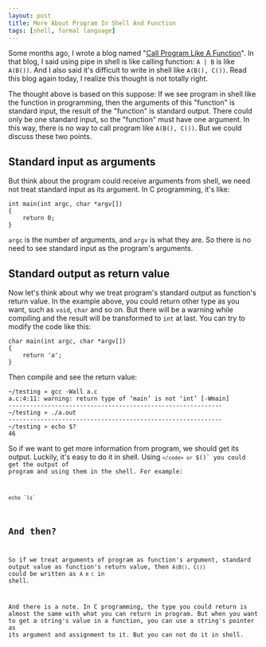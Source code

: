```yaml
---
layout: post
title: More About Program In Shell And Function
tags: [shell, formal language]
---
```


Some months ago, I wrote a blog named "[Call Program Like A Function](/2012-12-18-Call-Program-Like-A-Function.html)". In that blog, I said using pipe in shell is like calling function: `A | B` is like `A(B())`. And I also said it's difficult to write in shell like `A(B(), C())`. Read this blog again today, I realize this thought is not totally right.

The thought above is based on this suppose: If we see program in shell like the function in programming, then the arguments of this "function" is standard input, the result of the "function" is standard output. There could only be one standard input, so the "function" must have one argument. In this way, there is no way to call program like `A(B(), C())`. But we could discuss these two points.

## Standard input as arguments

But think about the program could receive arguments from shell, we need not treat standard input as its argument. In C programming, it's like:

	int main(int argc, char *argv[])
	{
		return 0;
	}

`argc` is the number of arguments, and `argv` is what they are. So there is no need to see standard input as the program's arguments.

## Standard output as return value

Now let's think about why we treat program's standard output as function's return value. In the example above, you could return other type as you want, such as `void`, `char` and so on. But there will be a warning while compiling and the result will be transformed to `int` at last. You can try to modify the code like this:

	char main(int argc, char *argv[])
	{
		return 'a';
	}

Then compile and see the return value:

	~/testing » gcc -Wall a.c
	a.c:4:11: warning: return type of ‘main’ is not ‘int’ [-Wmain]
	------------------------------------------------------------
	~/testing » ./a.out
	------------------------------------------------------------
	~/testing » echo $?
	46

So if we want to get more information from program, we should get its output. Luckily, it's easy to do it in shell. Using <code>`</code> or `$()` you could get the output of program and using them in the shell. For example:

	echo `ls`

## And then?

So if we treat arguments of program as function's argument, standard output value as function's return value, then `A(B(), C())` could be written as <code>A `B` `C`</code>  in shell.

And there is a note. In C programming, the type you could return is almost the same with what you can return in program. But when you want to get a string's value in a function, you can use a string's pointer as its argument and assignment to it. But you can not do it in shell.
